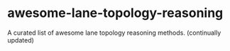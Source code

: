 # awesome-lane-topology-reasoning
A curated list of awesome lane topology reasoning methods. (continually updated)
